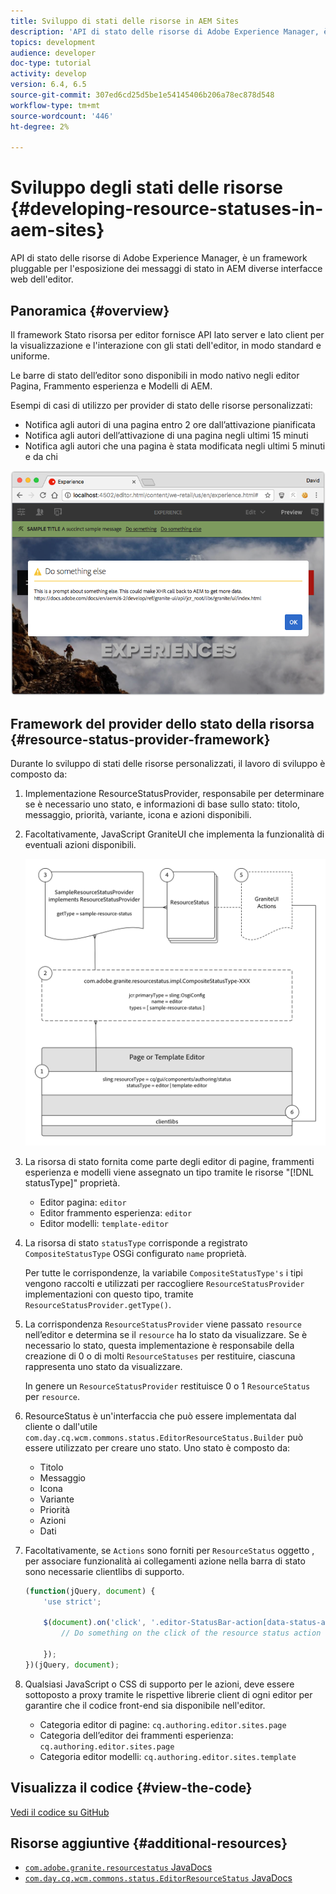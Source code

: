 ```yaml
---
title: Sviluppo di stati delle risorse in AEM Sites
description: 'API di stato delle risorse di Adobe Experience Manager, è un framework pluggable per l''esposizione dei messaggi di stato in AEM diverse interfacce web dell''editor. '
topics: development
audience: developer
doc-type: tutorial
activity: develop
version: 6.4, 6.5
source-git-commit: 307ed6cd25d5be1e54145406b206a78ec878d548
workflow-type: tm+mt
source-wordcount: '446'
ht-degree: 2%

---
```



# Sviluppo degli stati delle risorse {#developing-resource-statuses-in-aem-sites}

API di stato delle risorse di Adobe Experience Manager, è un framework pluggable per l&#39;esposizione dei messaggi di stato in AEM diverse interfacce web dell&#39;editor.

## Panoramica {#overview}

Il framework Stato risorsa per editor fornisce API lato server e lato client per la visualizzazione e l&#39;interazione con gli stati dell&#39;editor, in modo standard e uniforme.

Le barre di stato dell’editor sono disponibili in modo nativo negli editor Pagina, Frammento esperienza e Modelli di AEM.

Esempi di casi di utilizzo per provider di stato delle risorse personalizzati:

* Notifica agli autori di una pagina entro 2 ore dall’attivazione pianificata
* Notifica agli autori dell’attivazione di una pagina negli ultimi 15 minuti
* Notifica agli autori che una pagina è stata modificata negli ultimi 5 minuti e da chi

![Panoramica sullo stato delle risorse dell’editor AEM](assets/sample-editor-resource-status-screenshot.png)

## Framework del provider dello stato della risorsa {#resource-status-provider-framework}

Durante lo sviluppo di stati delle risorse personalizzati, il lavoro di sviluppo è composto da:

1. Implementazione ResourceStatusProvider, responsabile per determinare se è necessario uno stato, e informazioni di base sullo stato: titolo, messaggio, priorità, variante, icona e azioni disponibili.
2. Facoltativamente, JavaScript GraniteUI che implementa la funzionalità di eventuali azioni disponibili.

   ![architettura dello stato delle risorse](assets/sample-editor-resource-status-application-architecture.png)

3. La risorsa di stato fornita come parte degli editor di pagine, frammenti esperienza e modelli viene assegnato un tipo tramite le risorse &quot;[!DNL statusType]&quot; proprietà.

   * Editor pagina: `editor`
   * Editor frammento esperienza: `editor`
   * Editor modelli: `template-editor`

4. La risorsa di stato `statusType` corrisponde a registrato `CompositeStatusType` OSGi configurato `name` proprietà.

   Per tutte le corrispondenze, la variabile `CompositeStatusType's` i tipi vengono raccolti e utilizzati per raccogliere `ResourceStatusProvider` implementazioni con questo tipo, tramite `ResourceStatusProvider.getType()`.

5. La corrispondenza `ResourceStatusProvider` viene passato `resource` nell’editor e determina se il `resource` ha lo stato da visualizzare. Se è necessario lo stato, questa implementazione è responsabile della creazione di 0 o di molti `ResourceStatuses` per restituire, ciascuna rappresenta uno stato da visualizzare.

   In genere un `ResourceStatusProvider` restituisce 0 o 1 `ResourceStatus` per `resource`.

6. ResourceStatus è un&#39;interfaccia che può essere implementata dal cliente o dall&#39;utile `com.day.cq.wcm.commons.status.EditorResourceStatus.Builder` può essere utilizzato per creare uno stato. Uno stato è composto da:

   * Titolo
   * Messaggio
   * Icona
   * Variante
   * Priorità
   * Azioni
   * Dati

7. Facoltativamente, se `Actions` sono forniti per `ResourceStatus` oggetto , per associare funzionalità ai collegamenti azione nella barra di stato sono necessarie clientlibs di supporto.

   ```js
   (function(jQuery, document) {
       'use strict';
   
       $(document).on('click', '.editor-StatusBar-action[data-status-action-id="do-something"]', function () {
           // Do something on the click of the resource status action
   
       });
   })(jQuery, document);
   ```

8. Qualsiasi JavaScript o CSS di supporto per le azioni, deve essere sottoposto a proxy tramite le rispettive librerie client di ogni editor per garantire che il codice front-end sia disponibile nell&#39;editor.

   * Categoria editor di pagine: `cq.authoring.editor.sites.page`
   * Categoria dell’editor dei frammenti esperienza: `cq.authoring.editor.sites.page`
   * Categoria editor modelli: `cq.authoring.editor.sites.template`

## Visualizza il codice {#view-the-code}

[Vedi il codice su GitHub](https://github.com/Adobe-Consulting-Services/acs-aem-samples/tree/master/bundle/src/main/java/com/adobe/acs/samples/resourcestatus/impl/SampleEditorResourceStatusProvider.java)

## Risorse aggiuntive {#additional-resources}

* [`com.adobe.granite.resourcestatus` JavaDocs](https://helpx.adobe.com/experience-manager/6-5/sites/developing/using/reference-materials/javadoc/com/adobe/granite/resourcestatus/package-summary.html)
* [`com.day.cq.wcm.commons.status.EditorResourceStatus` JavaDocs](https://helpx.adobe.com/experience-manager/6-5/sites/developing/using/reference-materials/javadoc/com/day/cq/wcm/commons/status/EditorResourceStatus.html)
